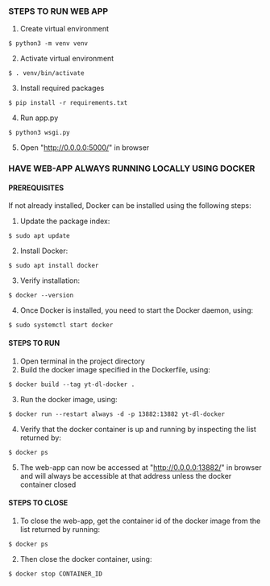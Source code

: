 ### STEPS TO RUN WEB APP

1. Create virtual environment
```
$ python3 -m venv venv
```
2. Activate virtual environment
``` 
$ . venv/bin/activate
```
3. Install required packages
```
$ pip install -r requirements.txt
```
4. Run app.py
```
$ python3 wsgi.py
```
5. Open "http://0.0.0.0:5000/" in browser

### HAVE WEB-APP ALWAYS RUNNING LOCALLY USING DOCKER
#### PREREQUISITES

If not already installed, Docker can be installed using the following steps:
1. Update the package index:
```
$ sudo apt update
```
2. Install Docker:
```
$ sudo apt install docker
```
3. Verify installation:
```
$ docker --version
```
4. Once Docker is installed, you need to start the Docker daemon, using:
```
$ sudo systemctl start docker
```
#### STEPS TO RUN
1. Open terminal in the project directory
2. Build the docker image specified in the Dockerfile, using:
```
$ docker build --tag yt-dl-docker .
```
3. Run the docker image, using:
```
$ docker run --restart always -d -p 13882:13882 yt-dl-docker
```
4. Verify that the docker container is up and running by inspecting the list returned by:
```
$ docker ps
```
5. The web-app can now be accessed at "http://0.0.0.0:13882/" in browser and will always be accessible at that address
unless the docker container closed
#### STEPS TO CLOSE
1. To close the web-app, get the container id of the docker image from the list returned by running:
```
$ docker ps
```
2. Then close the docker container, using:
```
$ docker stop CONTAINER_ID
```